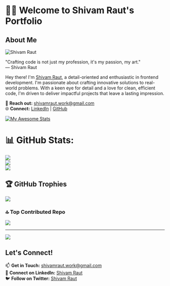# 👨‍💻 **Welcome to Shivam Raut's Portfolio**

## About Me

![Shivam Raut](link/to/profile/photo)

"Crafting code is not just my profession, it's my passion, my art."  
— Shivam Raut

Hey there! I'm [Shivam Raut](link/to/linkedin), a detail-oriented and enthusiastic  in frontend development. I'm passionate about crafting innovative solutions to real-world problems. With a keen eye for detail and a love for clean, efficient code, I'm driven to deliver impactful projects that leave a lasting impression.

📧 **Reach out:** shivamraut.work@gmail.com  
🌐 **Connect:** [LinkedIn](link/to/linkedin) | [GitHub](link/to/github)  

[![My Awesome Stats](https://awesome-github-stats.azurewebsites.net/user-stats/ShivamRaut16?cardType=octocat&theme=tokyonight&preferLogin=true)](https://git.io/awesome-stats-card)


# 📊 GitHub Stats:
![](https://github-readme-stats.vercel.app/api?username=ShivamRaut16&theme=dark&hide_border=false&include_all_commits=false&count_private=false)<br/>
![](https://github-readme-streak-stats.herokuapp.com/?user=ShivamRaut16&theme=dark&hide_border=false)<br/>
![](https://github-readme-stats.vercel.app/api/top-langs/?username=ShivamRaut16&theme=dark&hide_border=false&include_all_commits=false&count_private=false&layout=compact)

## 🏆 GitHub Trophies
![](https://github-profile-trophy.vercel.app/?username=ShivamRaut16&theme=radical&no-frame=true&no-bg=false&margin-w=4)

### 🔝 Top Contributed Repo
![](https://github-contributor-stats.vercel.app/api?username=ShivamRaut16&limit=5&theme=dark&combine_all_yearly_contributions=true)

---
[![](https://visitcount.itsvg.in/api?id=ShivamRaut16&icon=0&color=0)](https://visitcount.itsvg.in)

<!-- Proudly created with GPRM ( https://gprm.itsvg.in ) -->

## Let's Connect!

📫 **Get in Touch:** shivamraut.work@gmail.com  
🤝 **Connect on LinkedIn:** [Shivam Raut](link/to/linkedin)  
🐦 **Follow on Twitter:** [Shivam Raut](link/to/twitter)

<!---
ShivamRaut16/ShivamRaut16 is a ✨ special ✨ repository because its `README.md` (this file) appears on your GitHub profile.
You can click the Preview link to take a look at your changes.
--->
